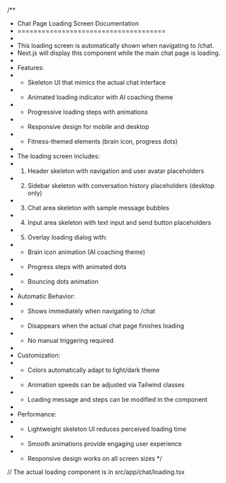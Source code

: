 /**
 * Chat Page Loading Screen Documentation
 * =====================================
 * 
 * This loading screen is automatically shown when navigating to /chat.
 * Next.js will display this component while the main chat page is loading.
 * 
 * Features:
 * - Skeleton UI that mimics the actual chat interface
 * - Animated loading indicator with AI coaching theme
 * - Progressive loading steps with animations
 * - Responsive design for mobile and desktop
 * - Fitness-themed elements (brain icon, progress dots)
 * 
 * The loading screen includes:
 * 1. Header skeleton with navigation and user avatar placeholders
 * 2. Sidebar skeleton with conversation history placeholders (desktop only)
 * 3. Chat area skeleton with sample message bubbles
 * 4. Input area skeleton with text input and send button placeholders
 * 5. Overlay loading dialog with:
 *    - Brain icon animation (AI coaching theme)
 *    - Progress steps with animated dots
 *    - Bouncing dots animation
 * 
 * Automatic Behavior:
 * - Shows immediately when navigating to /chat
 * - Disappears when the actual chat page finishes loading
 * - No manual triggering required
 * 
 * Customization:
 * - Colors automatically adapt to light/dark theme
 * - Animation speeds can be adjusted via Tailwind classes
 * - Loading message and steps can be modified in the component
 * 
 * Performance:
 * - Lightweight skeleton UI reduces perceived loading time
 * - Smooth animations provide engaging user experience
 * - Responsive design works on all screen sizes
 */

// The actual loading component is in src/app/chat/loading.tsx
